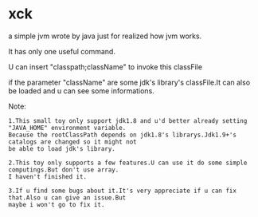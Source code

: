 # xck
a simple jvm wrote by java just for realized how jvm works.

It has only one useful command.

U can insert "classpath;className" to invoke this classFile

if the parameter "className" are some jdk's library's classFile.It can also be loaded and u can see some informations.

Note:

    1.This small toy only support jdk1.8 and u'd better already setting "JAVA_HOME" environment variable.
    Because the rootClassPath depends on jdk1.8's librarys.Jdk1.9+'s catalogs are changed so it might not
    be able to load jdk's library.
    
    2.This toy only supports a few features.U can use it do some simple computings.But don't use array.
    I haven't finished it.
    
    3.If u find some bugs about it.It's very appreciate if u can fix that.Also u can give an issue.But 
    maybe i won't go to fix it.
